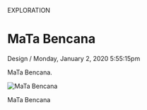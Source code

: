 <p class="type">EXPLORATION</p>

# MaTa Bencana

<p class="meta">Design  /  Monday, January 2, 2020 5:55:15pm</p>

MaTa Bencana.

![MaTa Bencana](https://farooq-agent.web.app/assets/images/works/details/226-mata-bencana/mata-bencana.jpg)

<p class="caption">MaTa Bencana</p>
